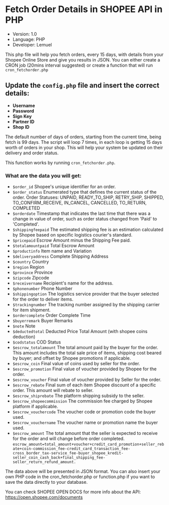 # Fetch Order Details in SHOPEE API in PHP
- Version: 1.0
- Language: PHP
- Developer: Lemuel

This php file will help you fetch orders, every 15 days, with details from your Shopee Online Store and give you results in JSON.
You can either create a CRON job (20mins interval suggested) or create a function that will run `cron_fetchorder.php`

## Update the `config.php` file and insert the correct details:
- **Username**
- **Password**
- **Sign Key**
- **Partner ID**
- **Shop ID**

The default number of days of orders, starting from the current time, being fetch is 99 days. The script will loop 7 times, in each loop is getting 15 days worth of orders in your shop. This will help your system be updated on their delivery and order status.

This function works by running `cron_fetchorder.php`.

### What are the data you will get:
- `$order_id` Shopee's unique identifier for an order.
- `$order_status` Enumerated type that defines the current status of the order. Order Statuses: UNPAID, READY_TO_SHIP, RETRY_SHIP, SHIPPED, TO_CONFIRM_RECEIVE, IN_CANCEL, CANCELLED, TO_RETURN, COMPLETED
- `$orderdate` Timestamp that indicates the last time that there was a change in value of order, such as order status changed from 'Paid' to 'Completed'.   
- `$shippingfeepaid` The estimated shipping fee is an estimation calculated by Shopee based on specific logistics courier's standard.
- `$pricepaid` Escrow Amount minus the Shipping Fee paid.
- `$totalamountpaid` Total Escrow Amount
- `$productinfo` Item name and Variation
- `$deliveryaddress` Complete Shipping Address
- `$country` Country
- `$region` Region
- `$province` Province
- `$zipcode` Zipcode
- `$receivername` Recipient's name for the address.
- `$phonenumber` Phone Number
- `$shippingoption` The logistics service provider that the buyer selected for the order to deliver items.
- `$trackingnumber` The tracking number assigned by the shipping carrier for item shipment.
- `$ordercomplete` Order Complete Time
- `$buyerremark` Buyer Remarks
- `$note` Note
- `$deductedtotal` Deducted Price Total Amount (with shopee coins deduction)
- `$codstatus` COD Status
- `$escrow_totalamount` The total amount paid by the buyer for the order. This amount includes the total sale price of items, shipping cost beared by buyer; and offset by Shopee promotions if applicable.
- `$escrow_coin` Final value of coins used by seller for the order.
- `$escrow_promotion` Final value of voucher provided by Shopee for the order.
- `$escrow_voucher` Final value of voucher provided by Seller for the order.
- `$escrow_rebate` Final sum of each item Shopee discount of a specific order. This amount will rebate to seller.
- `$escrow_shiprebate` The platform shipping subsidy to the seller.
- `$escrow_shopeecommission` The commission fee charged by Shopee platform if applicable.
- `$escrow_vouchercode` The voucher code or promotion code the buyer used.
- `$escrow_vouchername` The voucher name or promotion name the buyer used.
- `$escrow_amount` The total amount that the seller is expected to receive for the order and will change before order completed. `escrow_amount=total_amount+voucher+credit_card_promotion+seller_rebate+coin-commission_fee-credit_card_transaction_fee-cross_border_tax-service_fee-buyer_shopee_kredit-seller_coin_cash_back+final_shipping_fee-seller_return_refund_amount.`

The data above will be presented in JSON format. You can also insert your own PHP code in the cron_fetchorder.php or function.php if you want to save the data directly to your database.

You can check SHOPEE OPEN DOCS for more info about the API: https://open.shopee.com/documents
